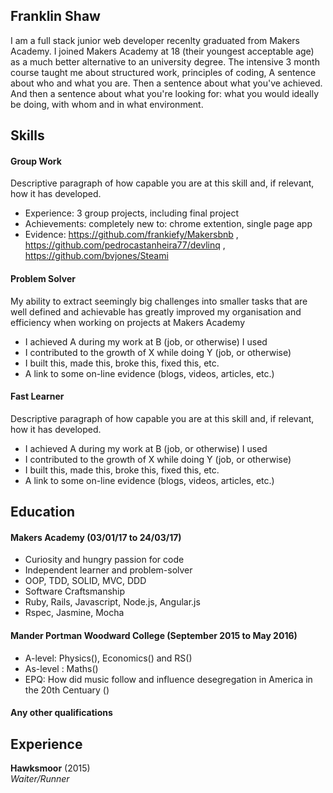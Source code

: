 ## Franklin Shaw

I am a full stack junior web developer recenlty graduated from Makers Academy. I joined Makers Academy at 18 (their youngest acceptable age) as a much better alternative to an university degree. The intensive 3 month course taught me about structured work, principles of coding, 
A sentence about who and what you are. Then a sentence about what you've achieved. And then a sentence about what you're looking for: what you would ideally be doing, with whom and in what environment.

## Skills

#### Group Work

Descriptive paragraph of how capable you are at this skill and, if relevant, how it has developed.

- Experience: 3 group projects, including final project
- Achievements: completely new to: chrome extention, single page app
- Evidence: https://github.com/frankiefy/Makersbnb , https://github.com/pedrocastanheira77/devlinq , https://github.com/bvjones/Steami

#### Problem Solver

My ability to extract seemingly big challenges into smaller tasks that are well defined and achievable has greatly improved my organisation and efficiency when working on projects at Makers Academy 

- I achieved A during my work at B (job, or otherwise) I used
- I contributed to the growth of X while doing Y (job, or otherwise)
- I built this, made this, broke this, fixed this, etc.
- A link to some on-line evidence (blogs, videos, articles, etc.)

#### Fast Learner

Descriptive paragraph of how capable you are at this skill and, if relevant, how it has developed.

- I achieved A during my work at B (job, or otherwise) I used
- I contributed to the growth of X while doing Y (job, or otherwise)
- I built this, made this, broke this, fixed this, etc.
- A link to some on-line evidence (blogs, videos, articles, etc.)


## Education

#### Makers Academy (03/01/17 to 24/03/17)

- Curiosity and hungry passion for code
- Independent learner and problem-solver
- OOP, TDD, SOLID, MVC, DDD
- Software Craftsmanship
- Ruby, Rails, Javascript, Node.js, Angular.js
- Rspec, Jasmine, Mocha

#### Mander Portman Woodward College  (September 2015 to May 2016)

- A-level: Physics(), Economics() and RS()
- As-level : Maths()
- EPQ: How did music follow and influence desegregation in America in the 20th Centuary ()

#### Any other qualifications

## Experience

**Hawksmoor** (2015)    
*Waiter/Runner*  
  
